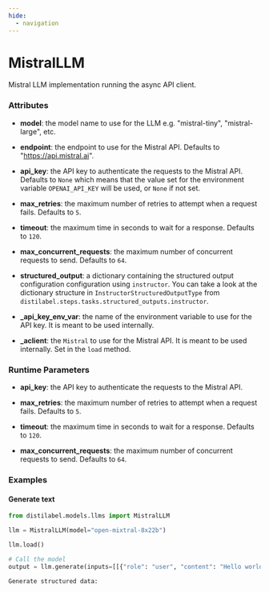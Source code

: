 ```yaml
---
hide:
  - navigation
---
```

# MistralLLM


Mistral LLM implementation running the async API client.







### Attributes

- **model**: the model name to use for the LLM e.g. "mistral-tiny", "mistral-large", etc.

- **endpoint**: the endpoint to use for the Mistral API. Defaults to "https://api.mistral.ai".

- **api_key**: the API key to authenticate the requests to the Mistral API. Defaults to `None` which  means that the value set for the environment variable `OPENAI_API_KEY` will be used, or  `None` if not set.

- **max_retries**: the maximum number of retries to attempt when a request fails. Defaults to `5`.

- **timeout**: the maximum time in seconds to wait for a response. Defaults to `120`.

- **max_concurrent_requests**: the maximum number of concurrent requests to send. Defaults  to `64`.

- **structured_output**: a dictionary containing the structured output configuration configuration  using `instructor`. You can take a look at the dictionary structure in  `InstructorStructuredOutputType` from `distilabel.steps.tasks.structured_outputs.instructor`.

- **_api_key_env_var**: the name of the environment variable to use for the API key. It is meant to  be used internally.

- **_aclient**: the `Mistral` to use for the Mistral API. It is meant to be used internally.  Set in the `load` method.





### Runtime Parameters

- **api_key**: the API key to authenticate the requests to the Mistral API.

- **max_retries**: the maximum number of retries to attempt when a request fails.  Defaults to `5`.

- **timeout**: the maximum time in seconds to wait for a response. Defaults to `120`.

- **max_concurrent_requests**: the maximum number of concurrent requests to send.  Defaults to `64`.




### Examples


#### Generate text
```python
from distilabel.models.llms import MistralLLM

llm = MistralLLM(model="open-mixtral-8x22b")

llm.load()

# Call the model
output = llm.generate(inputs=[[{"role": "user", "content": "Hello world!"}]])

Generate structured data:
```



